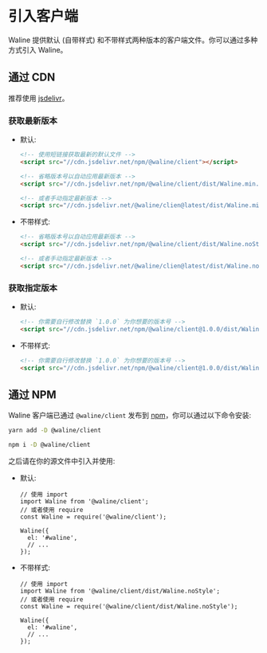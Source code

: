 # 引入客户端

Waline 提供默认 (自带样式) 和不带样式两种版本的客户端文件。你可以通过多种方式引入 Waline。

<!-- more -->

## 通过 CDN

推荐使用 [jsdelivr](https://cdn.jsdelivr.net/npm/@waline/client/)。

### 获取最新版本

- 默认:

  ```html
  <!-- 使用短链接获取最新的默认文件 -->
  <script src="//cdn.jsdelivr.net/npm/@waline/client"></script>

  <!-- 省略版本号以自动应用最新版本 -->
  <script src="//cdn.jsdelivr.net/npm/@waline/client/dist/Waline.min.js"></script>

  <!-- 或者手动指定最新版本 -->
  <script src="//cdn.jsdelivr.net/@waline/clien@latest/dist/Waline.min.js"></script>
  ```

- 不带样式:

  ```html
  <!-- 省略版本号以自动应用最新版本 -->
  <script src="//cdn.jsdelivr.net/npm/@waline/client/dist/Waline.noStyle.js"></script>

  <!-- 或者手动指定最新版本 -->
  <script src="//cdn.jsdelivr.net/@waline/clien@latest/dist/Waline.noStyle.js"></script>
  ```

### 获取指定版本

- 默认:

  ```html
  <!-- 你需要自行修改替换 `1.0.0` 为你想要的版本号 -->
  <script src="//cdn.jsdelivr.net/npm/@waline/client@1.0.0/dist/Waline.min.js"></script>
  ```

- 不带样式:

  ```html
  <!-- 你需要自行修改替换 `1.0.0` 为你想要的版本号 -->
  <script src="//cdn.jsdelivr.net/npm/@waline/client@1.0.0/dist/Waline.noStyle.js"></script>
  ```

## 通过 NPM

Waline 客户端已通过 `@waline/client` 发布到 [npm](https://www.npmjs.com/package/@waline/client)，你可以通过以下命令安装:

<CodeGroup>
<CodeGroupItem title="yarn">

```bash
yarn add -D @waline/client
```

</CodeGroupItem>

<CodeGroupItem title="npm">

```bash
npm i -D @waline/client
```

</CodeGroupItem>
</CodeGroup>

之后请在你的源文件中引入并使用:

- 默认:

  ```js:line-numbers
  // 使用 import
  import Waline from '@waline/client';
  // 或者使用 require
  const Waline = require('@waline/client');

  Waline({
    el: '#waline',
    // ...
  });
  ```

- 不带样式:

  ```js:line-numbers
  // 使用 import
  import Waline from '@waline/client/dist/Waline.noStyle';
  // 或者使用 require
  const Waline = require('@waline/client/dist/Waline.noStyle');

  Waline({
    el: '#waline',
    // ...
  });
  ```
